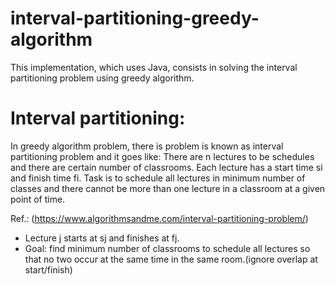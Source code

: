 # interval-partitioning-greedy-algorithm
This implementation, which uses Java, consists in solving the interval partitioning problem using greedy algorithm.

# Interval partitioning:

In greedy algorithm problem, there is problem is known as interval partitioning problem and it goes like: There are n lectures to be schedules and there are 
certain number of classrooms. Each lecture has a start time si and finish time fi. Task is to schedule all lectures in minimum number of classes and there 
cannot be more than one lecture in a classroom at a given point of time. 

Ref.: (https://www.algorithmsandme.com/interval-partitioning-problem/)

- Lecture j starts at sj and finishes at fj.
- Goal: find minimum number of classrooms to schedule all lectures so that no two occur at the same time in the same room.(ignore overlap at start/finish)
